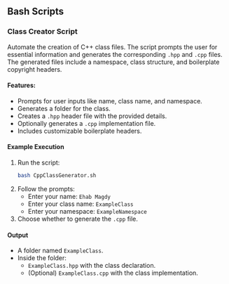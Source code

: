 ## Bash Scripts

### Class Creator Script

Automate the creation of C++ class files. The script prompts the user for essential information and generates the corresponding `.hpp` and `.cpp` files. The generated files include a namespace, class structure, and boilerplate copyright headers.

#### Features:
- Prompts for user inputs like name, class name, and namespace.
- Generates a folder for the class.
- Creates a `.hpp` header file with the provided details.
- Optionally generates a `.cpp` implementation file.
- Includes customizable boilerplate headers.

#### Example Execution
1. Run the script:
   ```bash
   bash CppClassGenerator.sh
   ```
2. Follow the prompts:
   - Enter your name: `Ehab Magdy`
   - Enter your class name: `ExampleClass`
   - Enter your namespace: `ExampleNamespace`
3. Choose whether to generate the `.cpp` file.

#### Output
- A folder named `ExampleClass`.
- Inside the folder:
  - `ExampleClass.hpp` with the class declaration.
  - (Optional) `ExampleClass.cpp` with the class implementation.
